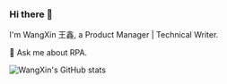 ### Hi there 👋

<!--
**WangXin008/WangXin008** is a ✨ _special_ ✨ repository because its `README.md` (this file) appears on your GitHub profile.

Here are some ideas to get you started:

- 🔭 I’m currently working on ...
- 🌱 I’m currently learning ...
- 👯 I’m looking to collaborate on ...
- 🤔 I’m looking for help with ...
- 💬 Ask me about ...
- 📫 How to reach me: ...
- 😄 Pronouns: ...
- ⚡ Fun fact: ...
-->

I'm WangXin 王鑫, a Product Manager | Technical Writer.

💬 Ask me about RPA.

![WangXin's GitHub stats](https://github-readme-stats.vercel.app/api?username=WangXin008&show_icons=true&theme=blue-green)
